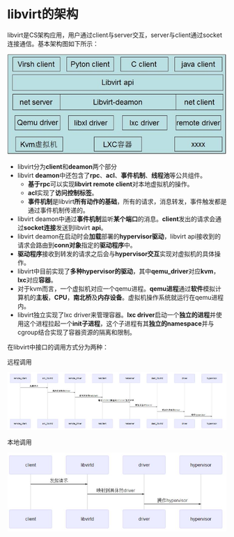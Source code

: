 
# libvirt的架构

libvirt是CS架构应用，用户通过client与server交互，server与client通过socket连接通信。基本架构图如下所示：

![2019-11-23-11-01-45.png](./images/2019-11-23-11-01-45.png)

* libvirt分为**client**和**deamon**两个部分
* libvirt **deamon**中还包含了**rpc**、**acl**、**事件机制**、**线程池**等公共组件。
    * **基于rpc**可以实现**libvirt remote client**对本地虚拟机的操作。
    * **acl**实现了**访问控制标签**。
    * **事件机制**是libvirt**所有动作的基础**，所有的请求，消息转发，事件触发都是通过事件机制传递的。
* libvirt deamon中通过**事件机制**监听**某个端口**的消息。**client**发出的请求会通过**socket连接**发送到libvirt **api**。
* libvirt deamon在启动时会**加载**部署的**hypervisor驱动**，libvirt api接收到的请求会路由到**conn对象**指定的**驱动程序**中。
* **驱动程序**接收到转发的请求之后会与**hypervisor交互**实现对虚拟机的具体操作。
* libvirt中目前实现了**多种hypervisor的驱动**，其中**qemu_driver**对应**kvm**，**lxc**对应**容器**。
* 对于kvm而言，一个虚拟机对应一个qemu进程。**qemu进程**通过**软件**模拟计算机的**主板**，**CPU**，**南北桥**及**内存设备**。虚拟机操作系统就运行在qemu进程内。
* libvirt独立实现了lxc driver来管理容器。**lxc driver**启动一个**独立的进程**并使用这个进程拉起一个**init子进程**，这个子进程有其**独立的namespace**并与cgroup结合实现了容器资源的隔离和限制。

在libvirt中接口的调用方式分为两种：

远程调用

![2019-11-23-11-29-42.png](./images/2019-11-23-11-29-42.png)

本地调用

![2019-11-23-11-35-34.png](./images/2019-11-23-11-35-34.png)

